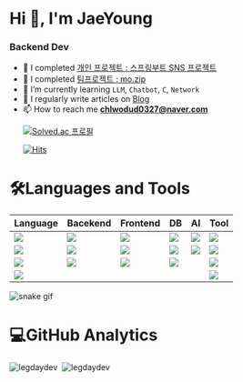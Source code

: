 

<h1 align="left">Hi 👋, I'm JaeYoung</h1>
<!-- <a href="https://hits.seeyoufarm.com"><img src="https://hits.seeyoufarm.com/api/count/incr/badge.svg?url=https%3A%2F%2Fgithub.com%2FLegdayDev&count_bg=%2379C83D&title_bg=%23555555&icon=codeigniter.svg&icon_color=%23D71717&title=hits&edge_flat=false"/></a> -->
<h3 >Backend Dev</h3>

- 🔭 I completed [개인 프로젝트 : 스프링부트 SNS 프로젝트](https://github.com/LegdayDev/SNS-Photogram)
- 🔭 I completed [팀프로젝트 : mo.zip](https://github.com/PKNU-JavaStudy/mozip_backend)
- 🌱 I’m currently learning `LLM`, `Chatbot`, `C`, `Network`
- 📝 I regularly write articles on [Blog](https://velog.io/@legday)
- 📫 How to reach me **chlwodud0327@naver.com**<p><a href="https://solved.ac/chlwodud0327"><img alt="Solved.ac 프로필" src="http://mazassumnida.wtf/api/v2/generate_badge?boj=chlwodud0327" /></a></p>
[![Hits](https://hits.seeyoufarm.com/api/count/incr/badge.svg?url=https%3A%2F%2Fgithub.com%2FLegdayDev&count_bg=%2379C83D&title_bg=%23555555&icon=&icon_color=%23E7E7E7&title=hits&edge_flat=false)](https://hits.seeyoufarm.com)
<h1 align="left">🛠️Languages and Tools</h1>

|Language|Bacekend|Frontend|DB|AI|Tool|
|---|---|---|---|---|---|
|<img src="https://img.shields.io/badge/java-007396?style=for-the-badge&logo=coffeescript&logoColor=white">|<img src="https://img.shields.io/badge/spring boot-6DB33F?style=for-the-badge&logo=springboot&logoColor=white"> |<img src="https://img.shields.io/badge/html5-E34F26?style=for-the-badge&logo=html5&logoColor=white"> |<img src="https://img.shields.io/badge/oracle-F80000?style=for-the-badge&logo=oracle&logoColor=white">  | <img src="https://img.shields.io/badge/openai-412991?style=for-the-badge&logo=openai&logoColor=white"/>|<img src="https://img.shields.io/badge/git-F05032?style=for-the-badge&logo=git&logoColor=white">|
|<img src="https://img.shields.io/badge/javascript-F7DF1E?style=for-the-badge&logo=javascript&logoColor=black"> |<img src="https://img.shields.io/badge/spring security-6DB33F?style=for-the-badge&logo=springsecurity&logoColor=white"> |<img src="https://img.shields.io/badge/css-1572B6?style=for-the-badge&logo=css3&logoColor=white">|  <img src="https://img.shields.io/badge/mariaDB-003545?style=for-the-badge&logo=mariaDB&logoColor=white"> | <img src="https://img.shields.io/badge/langchain-1C3C3C?style=for-the-badge&logo=langchain&logoColor=white"/>|<img src="https://img.shields.io/badge/github-181717?style=for-the-badge&logo=github&logoColor=white">|
|<img src="https://img.shields.io/badge/c-A8B9CC?style=for-the-badge&logo=c&logoColor=white"> |<img src="https://img.shields.io/badge/FastAPI-009688?style=for-the-badge&logo=FastAPI&logoColor=white">|<img src="https://img.shields.io/badge/jquery-0769AD?style=for-the-badge&logo=jquery&logoColor=white"> |<img src="https://img.shields.io/badge/Chroma DB-C71A36?style=for-the-badge&logo=Chroma DB&logoColor=white">||<img src="https://img.shields.io/badge/IntelliJ IDEA-000000?style=for-the-badge&logo=IntelliJ IDEA&logoColor=white">|
|<img src="https://img.shields.io/badge/python-3776AB?style=for-the-badge&logo=python&logoColor=white">|||||<img src="https://img.shields.io/badge/Notion-000000?style=for-the-badge&logo=notion&logoColor=white"/>|

![snake gif](https://github.com/LegdayDev/LegdayDev/blob/output/github-contribution-grid-snake.svg)

<h1 align="left">💻GitHub Analytics</h1>
<p>
  <img align="center" src="https://github-readme-stats.vercel.app/api?username=legdaydev&show_icons=true&locale=en&theme=tokyonight" alt="legdaydev" />&nbsp;
  <img align="center" src="https://github-readme-stats.vercel.app/api/top-langs?username=legdaydev&show_icons=true&locale=en&layout=compact&theme=tokyonight" alt="legdaydev" />
</p>



